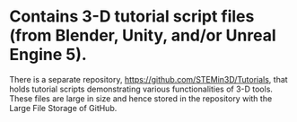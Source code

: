# Contains 3-D tutorial script files (from Blender, Unity, and/or Unreal Engine 5).
There is a separate repository, https://github.com/STEMin3D/Tutorials, that holds tutorial scripts demonstrating various functionalities of 3-D tools. These files are large in size and hence stored in the repository with the Large File Storage of GitHub.
